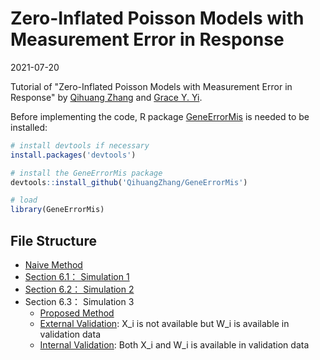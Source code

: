 # Zero-Inflated Poisson Models with Measurement Error in Response

2021-07-20

Tutorial of "Zero-Inflated Poisson Models with Measurement Error in Response"
by [Qihuang Zhang](https://qihuangzhang.com) and [Grace Y. Yi](https://www.uwo.ca/stats/people/bios/Yi,%20Grace.html).






Before implementing the code, R package [GeneErrorMis](https://github.com/QihuangZhang/GeneErrorMis) is needed to be installed:

``` r
# install devtools if necessary
install.packages('devtools')

# install the GeneErrorMis package
devtools::install_github('QihuangZhang/GeneErrorMis')

# load
library(GeneErrorMis)
```


## File Structure
* [Naive Method](https://github.com/QihuangZhang/ZeroInf/blob/master/code/Simulation/Simulation0.R)
* [Section 6.1： Simulation 1](https://github.com/QihuangZhang/ZeroInf/blob/master/code/Simulation/Simulation1.R)
* [Section 6.2： Simulation 2](https://github.com/QihuangZhang/ZeroInf/blob/master/code//Simulation/Simulation2.R)
* Section 6.3： Simulation 3
  * [Proposed Method](https://github.com/QihuangZhang/ZeroInf/blob/master/code/Simulation/Simulation3.R)
  * [External Validation](https://github.com/QihuangZhang/ZeroInf/blob/master/code/Simulation/Simulation4.R): X_i is not available but W_i is available in validation data
  * [Internal Validation](https://github.com/QihuangZhang/ZeroInf/blob/master/code/Simulation/Simulation5.R): Both X_i and W_i is available in validation data
